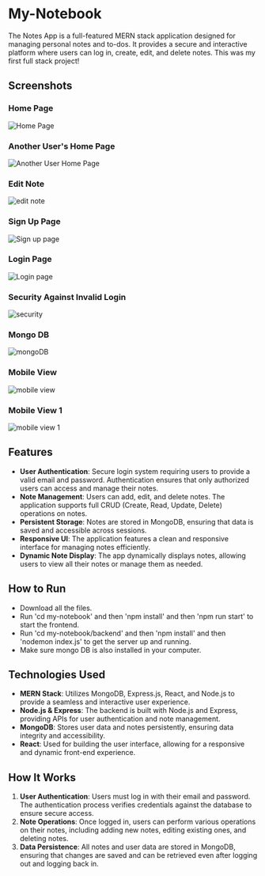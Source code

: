 # My-Notebook
The Notes App is a full-featured MERN stack application designed for managing personal notes and to-dos. It provides a secure and interactive platform where users can log in, create, edit, and delete notes. This was my first full stack project!

## Screenshots

### Home Page
![Home Page](screenshots/homePage.png)

### Another User's Home Page
![Another User Home Page](screenshots/anotherGuyHomePage.png)

### Edit Note
![edit note](screenshots/editNote.png)

### Sign Up Page
![Sign up page](screenshots/signupPage.png)

### Login Page
![Login page](screenshots/loginPage.png)

### Security Against Invalid Login
![security](screenshots/security.png)

### Mongo DB
![mongoDB](screenshots/mongoDB.png)

### Mobile View
![mobile view](screenshots/mobileView.png)


### Mobile View 1
![mobile view 1](screenshots/mobileView1.png)

## Features

- **User Authentication**: Secure login system requiring users to provide a valid email and password. Authentication ensures that only authorized users can access and manage their notes.
- **Note Management**: Users can add, edit, and delete notes. The application supports full CRUD (Create, Read, Update, Delete) operations on notes.
- **Persistent Storage**: Notes are stored in MongoDB, ensuring that data is saved and accessible across sessions.
- **Responsive UI**: The application features a clean and responsive interface for managing notes efficiently.
- **Dynamic Note Display**: The app dynamically displays notes, allowing users to view all their notes or manage them as needed.

## How to Run
- Download all the files.
- Run 'cd my-notebook' and then 'npm install' and then 'npm run start' to start the frontend.
- Run 'cd my-notebook/backend' and then 'npm install' and then 'nodemon index.js' to get the server up and running.
- Make sure mongo DB is also installed in your computer.

## Technologies Used

- **MERN Stack**: Utilizes MongoDB, Express.js, React, and Node.js to provide a seamless and interactive user experience.
- **Node.js & Express**: The backend is built with Node.js and Express, providing APIs for user authentication and note management.
- **MongoDB**: Stores user data and notes persistently, ensuring data integrity and accessibility.
- **React**: Used for building the user interface, allowing for a responsive and dynamic front-end experience.

## How It Works

1. **User Authentication**: Users must log in with their email and password. The authentication process verifies credentials against the database to ensure secure access.
2. **Note Operations**: Once logged in, users can perform various operations on their notes, including adding new notes, editing existing ones, and deleting notes.
3. **Data Persistence**: All notes and user data are stored in MongoDB, ensuring that changes are saved and can be retrieved even after logging out and logging back in.
